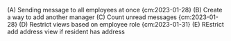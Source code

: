 
(A) Sending message to all employees at once {cm:2023-01-28}
(B) Create a way to add another manager
(C) Count unread messages {cm:2023-01-28}
(D) Restrict views based on employee role {cm:2023-01-31}
(E) REstrict add address view if resident has address